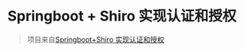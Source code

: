 # Springboot + Shiro 实现认证和授权

> 项目来自[Springboot+Shiro 实现认证和授权](https://www.bilibili.com/video/av37984279/?p=12)


